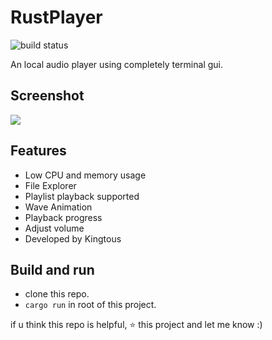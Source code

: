 # RustPlayer

![build status](https://github.com/Kingtous/RustPlayer/actions/workflows/rust.yml/badge.svg)

An local audio player using completely terminal gui.

## Screenshot

![](https://img.kingtous.cn/QQ%E6%88%AA%E5%9B%BE20220226203558.png)

## Features

- Low CPU and memory usage
- File Explorer
- Playlist playback supported
- Wave Animation
- Playback progress
- Adjust volume
- Developed by Kingtous


## Build and run

- clone this repo.
- `cargo run` in root of this project.

if u think this repo is helpful, ⭐ this project and let me know :)
